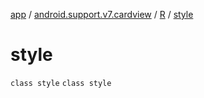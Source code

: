 [app](../../../index.md) / [android.support.v7.cardview](../../index.md) / [R](../index.md) / [style](./index.md)

# style

`class style`
`class style`